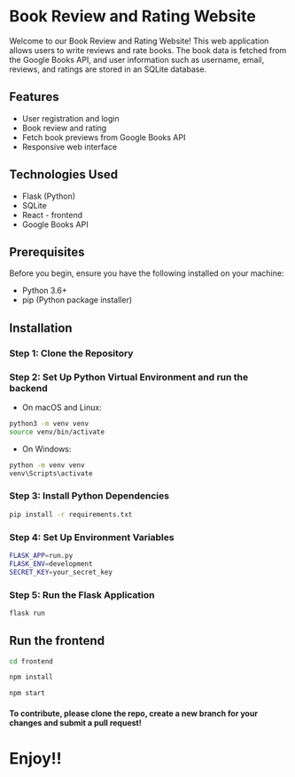 # Book Review and Rating Website

Welcome to our Book Review and Rating Website! This web application allows users to write reviews and rate books. The book data is fetched from the Google Books API, and user information such as username, email, reviews, and ratings are stored in an SQLite database.

## Features

- User registration and login
- Book review and rating
- Fetch book previews from Google Books API
- Responsive web interface

## Technologies Used

- Flask (Python)
- SQLite
- React - frontend
- Google Books API

## Prerequisites

Before you begin, ensure you have the following installed on your machine:

- Python 3.6+
- pip (Python package installer)

## Installation

### Step 1: Clone the Repository
### Step 2: Set Up Python Virtual Environment and run the backend
- On macOS and Linux:
```sh
python3 -m venv venv
source venv/bin/activate
```
- On Windows:
```sh
python -m venv venv
venv\Scripts\activate
```
### Step 3: Install Python Dependencies
```sh
pip install -r requirements.txt
```
### Step 4: Set Up Environment Variables
```sh
FLASK_APP=run.py
FLASK_ENV=development
SECRET_KEY=your_secret_key
```

### Step 5: Run the Flask Application
```sh
flask run
```

## Run the frontend
```sh
cd frontend
```

```sh
npm install
```

```sh
npm start
```

#### To contribute, please clone the repo, create a new branch for your changes and submit a pull request! 

# Enjoy!!








